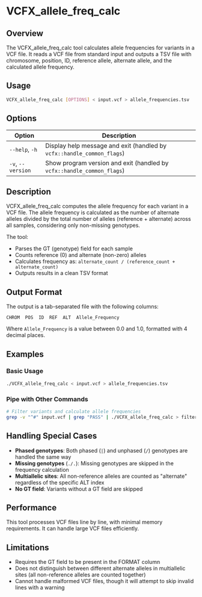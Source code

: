 # VCFX_allele_freq_calc

## Overview

The VCFX_allele_freq_calc tool calculates allele frequencies for variants in a VCF file. It reads a VCF file from standard input and outputs a TSV file with chromosome, position, ID, reference allele, alternate allele, and the calculated allele frequency.

## Usage

```bash
VCFX_allele_freq_calc [OPTIONS] < input.vcf > allele_frequencies.tsv
```

## Options

| Option      | Description                                |
|-------------|--------------------------------------------|
| `--help`, `-h` | Display help message and exit (handled by `vcfx::handle_common_flags`)              |
| `-v`, `--version` | Show program version and exit (handled by `vcfx::handle_common_flags`) |

## Description

VCFX_allele_freq_calc computes the allele frequency for each variant in a VCF file. The allele frequency is calculated as the number of alternate alleles divided by the total number of alleles (reference + alternate) across all samples, considering only non-missing genotypes.

The tool:
- Parses the GT (genotype) field for each sample
- Counts reference (0) and alternate (non-zero) alleles
- Calculates frequency as: `alternate_count / (reference_count + alternate_count)`
- Outputs results in a clean TSV format

## Output Format

The output is a tab-separated file with the following columns:

```
CHROM  POS  ID  REF  ALT  Allele_Frequency
```

Where `Allele_Frequency` is a value between 0.0 and 1.0, formatted with 4 decimal places.

## Examples

### Basic Usage

```bash
./VCFX_allele_freq_calc < input.vcf > allele_frequencies.tsv
```

### Pipe with Other Commands

```bash
# Filter variants and calculate allele frequencies
grep -v "^#" input.vcf | grep "PASS" | ./VCFX_allele_freq_calc > filtered_allele_frequencies.tsv
```

## Handling Special Cases

- **Phased genotypes**: Both phased (`|`) and unphased (`/`) genotypes are handled the same way
- **Missing genotypes** (`./.`): Missing genotypes are skipped in the frequency calculation
- **Multiallelic sites**: All non-reference alleles are counted as "alternate" regardless of the specific ALT index
- **No GT field**: Variants without a GT field are skipped

## Performance

This tool processes VCF files line by line, with minimal memory requirements. It can handle large VCF files efficiently.

## Limitations

- Requires the GT field to be present in the FORMAT column
- Does not distinguish between different alternate alleles in multiallelic sites (all non-reference alleles are counted together)
- Cannot handle malformed VCF files, though it will attempt to skip invalid lines with a warning 